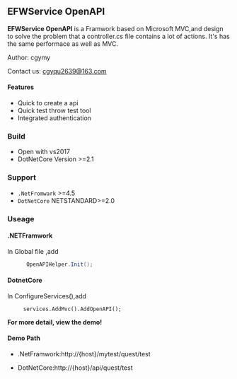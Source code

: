 ## EFWService OpenAPI
**EFWService OpenAPI** is a Framwork based on Microsoft MVC,and design to solve the problem that a controller.cs file contains a lot of actions. It's has the same performace as well as MVC.

Author: cgymy  

Contact us: cgyqu2639@163.com

#### Features

* Quick to create a api
* Quick test throw test tool
* Integrated authentication

### Build

* Open with vs2017
* DotNetCore Version >=2.1

 ### Support
 * `.NetFromwark` >=4.5
 *  `DotNetCore` NETSTANDARD>=2.0

 ### Useage
 #### .NETFramwork
 In Global file ,add  
    
```C#
      OpenAPIHelper.Init();
```
#### DotnetCore
 In ConfigureServices(),add
```
     services.AddMvc().AddOpenAPI();
```

**For more detail, view the demo!**

#### Demo Path
* .NetFramwork:http://{host}/mytest/quest/test
- DotNetCore:http://{host}/api/quest/test
      
